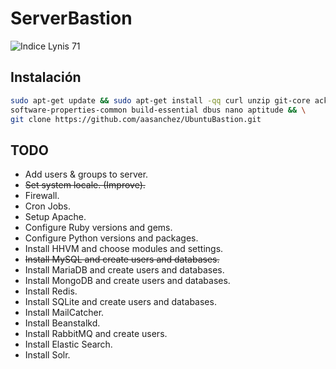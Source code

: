 # ServerBastion
![Indice Lynis 71](https://img.shields.io/badge/lynis-71-green.png "Indice Lynis 71")

## Instalación
```bash
sudo apt-get update && sudo apt-get install -qq curl unzip git-core ack-grep \
software-properties-common build-essential dbus nano aptitude && \
git clone https://github.com/aasanchez/UbuntuBastion.git
```

## TODO
* Add users & groups to server.
* ~~Set system locale. (Improve).~~
* Firewall.
* Cron Jobs.
* Setup Apache.
* Configure Ruby versions and gems.
* Configure Python versions and packages.
* Install HHVM and choose modules and settings.
* ~~Install MySQL and create users and databases.~~
* Install MariaDB and create users and databases.
* Install MongoDB and create users and databases.
* Install Redis.
* Install SQLite and create users and databases.
* Install MailCatcher.
* Install Beanstalkd.
* Install RabbitMQ and create users.
* Install Elastic Search.
* Install Solr.
